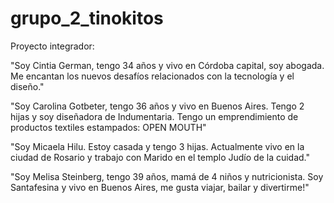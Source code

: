 # grupo_2_tinokitos
Proyecto integrador:

"Soy Cintia German, tengo 34 años y vivo en Córdoba capital, soy abogada. Me encantan los nuevos desafíos relacionados con la  tecnología y el diseño."

"Soy Carolina Gotbeter, tengo 36 años y vivo en Buenos Aires. Tengo 2 hijas y soy diseñadora de Indumentaria. Tengo un emprendimiento de productos textiles estampados: OPEN MOUTH"

"Soy Micaela Hilu. Estoy casada y tengo 3 hijas. Actualmente vivo en la ciudad de Rosario y trabajo con Marido en el templo Judío de la cuidad."

"Soy Melisa Steinberg, tengo 39 años, mamá de 4 niños y nutricionista. Soy Santafesina y vivo en Buenos Aires, me gusta viajar, bailar y divertirme!"


